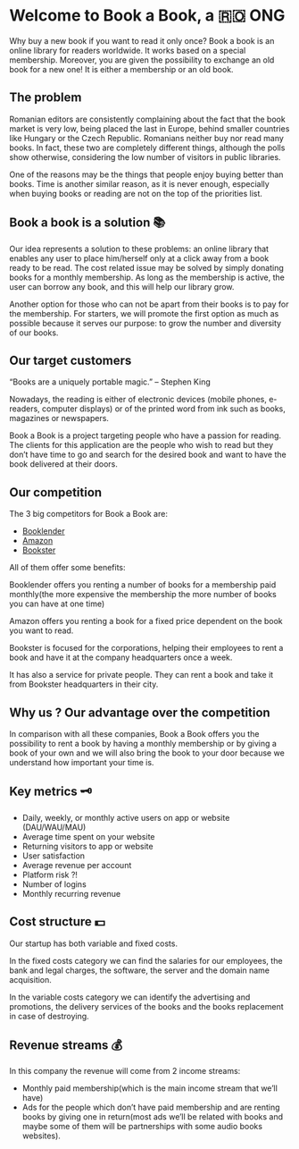 # Welcome to Book a Book, a :romania: ONG 
Why buy a new book if you want to read it only once? Book a book is an online library for readers worldwide. It works based on a special membership. Moreover, you are given the possibility to exchange an old book for a new one! It is either a membership or an old book.

## The problem

Romanian editors are consistently complaining about the fact that the book market is very low, being placed the last in Europe, behind smaller countries like Hungary or the Czech Republic. Romanians neither buy nor read many books. In fact, these two are completely different things, although the polls show otherwise, considering the low number of visitors in public libraries. 

One of the reasons may be the things that people enjoy buying better than books. Time is another similar reason, as it is never enough, especially when buying books or reading are not on the top of the priorities list. 

## Book a book is a solution :books:
Our idea represents a solution to these problems: an online library that enables any user to place him/herself only at a click away from a book ready to be read. The cost related issue may be solved by simply donating books for a monthly membership. As long as the membership is active, the user can borrow any book, and this will help our library grow. 

Another option for those who can not be apart from their books is to pay for the membership. For starters, we will promote the first option as much as possible because it serves our purpose: to grow the number and diversity of our books.

## Our target customers
“Books are a uniquely portable magic.” – Stephen King

Nowadays, the reading is either of electronic devices (mobile phones, e-readers, computer displays) or of the printed word from ink such as books, magazines or newspapers.

Book a Book is a project targeting people who have a passion for reading. The clients for this application are the people who wish to read but they don’t have time to go and search for the desired book and want to have the book delivered at their doors. 

## Our competition
The 3 big competitors for Book a Book are:
- [Booklender](https://www.booklender.com) 
- [Amazon](https://www.amazon.com/)
- [Bookster](https://www.bookster.ro)

All of them offer some benefits:

Booklender offers you renting a number of books for a membership paid monthly(the more expensive the membership the more number of books you can have at one time)

Amazon offers you renting a book for a fixed price dependent on the book you want to read.

Bookster is focused for the corporations, helping their employees to rent a book and have it at the company headquarters once a week.

It has also a service for private people. They can rent a book and take it from Bookster headquarters in their city.

## Why us ? Our advantage over the competition
In comparison with all these companies, Book a Book offers you the possibility to rent a book by having a monthly membership or by giving a book of your own and we will also bring the book to your door because we understand how important your time is.

## Key metrics :old_key:
- Daily, weekly, or monthly active users on app or website (DAU/WAU/MAU)
 - Average time spent on your website
 - Returning visitors to app or website
 - User satisfaction
 - Average revenue per account
 - Platform risk ?!
 - Number of logins
 - Monthly recurring revenue

## Cost structure :dollar:
Our startup has both variable and fixed costs.

In the fixed costs category we can find the salaries for our employees, the bank and legal charges, the software, the server and the domain name acquisition.

In the variable costs category we can identify the advertising and promotions, the delivery services of the books and the books replacement in case of destroying.

## Revenue streams :moneybag:
In this company the revenue will come from 2 income streams:
- Monthly paid membership(which is the main income stream that we’ll have)
- Ads for the people which don’t have paid membership and are renting books by giving one in return(most ads we’ll be related with books and maybe some of them will be partnerships with some audio books websites).     
